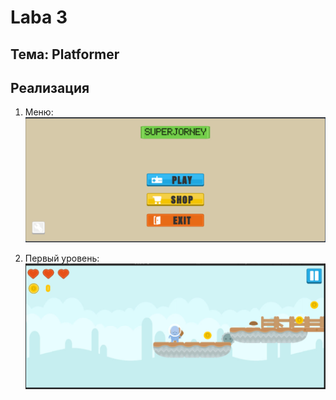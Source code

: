 # Laba 3

## Тема: Platformer

## Реализация

1.  Меню:
   ![nonlin](first.jpg)

2.  Первый уровень:
   ![nonlin](two.jpg)
